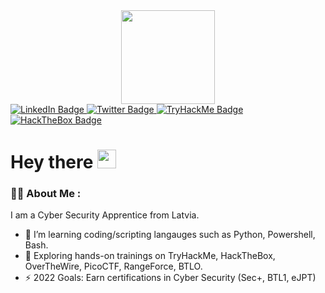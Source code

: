 <div id="header" align="center">
  <img src="https://media.giphy.com/media/fvx95jkua5th3YeThr/giphy.gif" width="150"/>
</div>

<div id="badges">
  <a href="https://www.linkedin.com/in/ricards-kirkensteins-b71761190/">
    <img src="https://img.shields.io/badge/LinkedIn-blue?style=for-the-badge&logo=linkedin&logoColor=white" alt="LinkedIn Badge"/>
  </a> 
  <a href="https://twitter.com/x_RiKi_">
    <img src="https://img.shields.io/badge/Twitter-blue?style=for-the-badge&logo=twitter&logoColor=white" alt="Twitter Badge"/>
  </a> 
  <a href="https://tryhackme.com/p/RiKi">
    <img src="https://img.shields.io/badge/TryHackMe-white?logo=tryhackme&logoColor=red&style=for-the-badge" alt="TryHackMe Badge"/>
  </a>
 </a> 
  <a href="https://app.hackthebox.com/profile/483500">
    <img src="https://img.shields.io/badge/HackTheBox-green?logo=hackthebox&logoColor=black&style=for-the-badge" alt="HackTheBox Badge"/>
  </a>
</div>

<h1>
  Hey there
  <img src="https://media.giphy.com/media/hvRJCLFzcasrR4ia7z/giphy.gif" width="30px"/>
</h1>


### :man_technologist: About Me :

I am a Cyber Security Apprentice from Latvia.

- :telescope: I’m learning coding/scripting langauges such as Python, Powershell, Bash.
- :seedling: Exploring hands-on trainings on TryHackMe, HackTheBox, OverTheWire, PicoCTF, RangeForce, BTLO.
- :zap: 2022 Goals: Earn certifications in Cyber Security (Sec+, BTL1, eJPT)







<!---
Riki744/Riki744 is a ✨ special ✨ repository because its `README.md` (this file) appears on your GitHub profile.
You can click the Preview link to take a look at your changes.
--->
